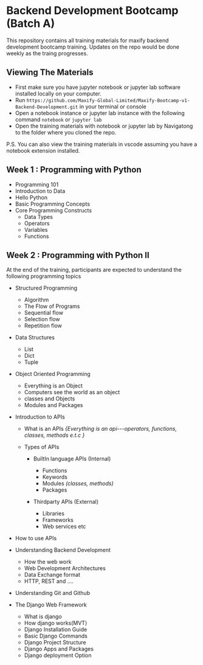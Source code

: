 # Backend Development Bootcamp (Batch A)

This repository contains all training materials for maxify backend development bootcamp training. Updates on the repo would be done weekly as the traing progresses.

## Viewing The Materials
- First make sure you have jupyter notebook or jupyter lab software installed locally on your computer.
- Run `https://github.com/Maxify-Global-Limited/Maxify-Bootcamp-v1-Backend-Development.git` in your terminal or console
- Open a notebook instance or jupyter lab instance with the following command `notebook` or `jupyter lab`
- Open the training materials with notebook or jupyter lab by Navigatong  to the folder where you cloned the repo.

P.S. You can also view the training materials in vscode assuming you have a notebook extension installed.

## Week 1 : Programming with Python
- Programming 101
- Introduction to Data
- Hello Python
- Basic Programming Concepts
- Core Programming Constructs
    - Data Types
    - Operators
    - Variables
    - Functions

## Week 2 : Programming with Python II
At the end of the training, participants are expected to understand the following programming topics 
- Structured Programming
   - Algorithm 
   - The Flow of Programs
   - Sequential flow
   - Selection flow
   - Repetition flow
     
- Data Structures
   - List
   - Dict
   - Tuple

- Object Oriented Programming
   - Everything is an Object
   - Computers see the world as an object
   - classes and Objects
   - Modules and Packages
     
- Introduction to APIs
   - What is an APIs 
    *{Everything is an api---operators, functions, classes, methods e.t.c }*

   - Types of APIs
     - BuiltIn language APIs (Internal)
         - Functions
         - Keywords
         - Modules *(classes, methods)*
         - Packages
 
     - Thirdparty APIs (External)
         - Libraries
         - Frameworks
         - Web services etc
- How to use APIs
 
  
- Understanding Backend Development
   - How the web work
   - Web Development Architectures
   - Data Exchange format
   - HTTP, REST and ....
     
- Understanding Git and Github
  
- The Django Web Framework
   - What is django
   - How django works(MVT)
   - Django Installation Guide
   - Basic Django Commands
   - Django Project Structure
   - Django Apps and Packages
   - Django deployment Option
